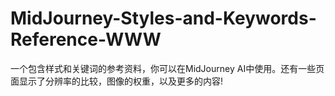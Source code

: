 # MidJourney-Styles-and-Keywords-Reference-WWW
一个包含样式和关键词的参考资料，你可以在MidJourney AI中使用。还有一些页面显示了分辨率的比较，图像的权重，以及更多的内容!
